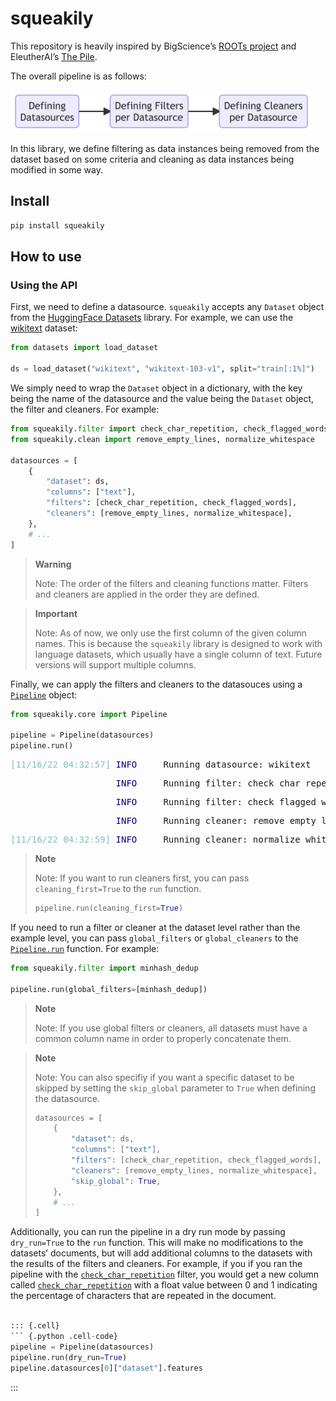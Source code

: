 squeakily
================

<!-- WARNING: THIS FILE WAS AUTOGENERATED! DO NOT EDIT! -->

This repository is heavily inspired by BigScience’s [ROOTs
project](https://github.com/bigscience-workshop/data-preparation) and
EleutherAI’s [The Pile](https://github.com/EleutherAI/the-pile).

The overall pipeline is as follows:

<div>

<p>

<img src="index_files/figure-commonmark/mermaid-figure-1.png"
style="width:5.02in;height:0.71in" />

</p>

</div>

In this library, we define filtering as data instances being removed
from the dataset based on some criteria and cleaning as data instances
being modified in some way.

## Install

``` sh
pip install squeakily
```

## How to use

### Using the API

First, we need to define a datasource. `squeakily` accepts any `Dataset`
object from the [HuggingFace
Datasets](https://huggingface.co/docs/datasets/index) library. For
example, we can use the
[wikitext](https://huggingface.co/datasets/wikitext) dataset:

``` python
from datasets import load_dataset

ds = load_dataset("wikitext", "wikitext-103-v1", split="train[:1%]")
```

We simply need to wrap the `Dataset` object in a dictionary, with the
key being the name of the datasource and the value being the `Dataset`
object, the filter and cleaners. For example:

``` python
from squeakily.filter import check_char_repetition, check_flagged_words
from squeakily.clean import remove_empty_lines, normalize_whitespace

datasources = [
    {
        "dataset": ds,
        "columns": ["text"],
        "filters": [check_char_repetition, check_flagged_words],
        "cleaners": [remove_empty_lines, normalize_whitespace],
    },
    # ...
]
```

<div>

> **Warning**
>
> Note: The order of the filters and cleaning functions matter. Filters
> and cleaners are applied in the order they are defined.

</div>

<div>

> **Important**
>
> Note: As of now, we only use the first column of the given column
> names. This is because the `squeakily` library is designed to work
> with language datasets, which usually have a single column of text.
> Future versions will support multiple columns.

</div>

Finally, we can apply the filters and cleaners to the datasouces using a
[`Pipeline`](https://CarperAI.github.io/squeakily/core.html#pipeline)
object:

``` python
from squeakily.core import Pipeline

pipeline = Pipeline(datasources)
pipeline.run()
```

<pre style="white-space:pre;overflow-x:auto;line-height:normal;font-family:Menlo,'DejaVu Sans Mono',consolas,'Courier New',monospace"><span style="color: #7fbfbf; text-decoration-color: #7fbfbf">[11/16/22 04:32:57] </span><span style="color: #000080; text-decoration-color: #000080">INFO    </span> Running datasource: wikitext                                                <a href="file:///fsx/home-nathan/work/squeakily/squeakily/core.py" target="_blank"><span style="color: #7f7f7f; text-decoration-color: #7f7f7f">core.py</span></a><span style="color: #7f7f7f; text-decoration-color: #7f7f7f">:</span><a href="file:///fsx/home-nathan/work/squeakily/squeakily/core.py#41" target="_blank"><span style="color: #7f7f7f; text-decoration-color: #7f7f7f">41</span></a>
</pre>
<pre style="white-space:pre;overflow-x:auto;line-height:normal;font-family:Menlo,'DejaVu Sans Mono',consolas,'Courier New',monospace"><span style="color: #7fbfbf; text-decoration-color: #7fbfbf">                    </span><span style="color: #000080; text-decoration-color: #000080">INFO    </span> Running filter: check_char_repetition on text                               <a href="file:///fsx/home-nathan/work/squeakily/squeakily/core.py" target="_blank"><span style="color: #7f7f7f; text-decoration-color: #7f7f7f">core.py</span></a><span style="color: #7f7f7f; text-decoration-color: #7f7f7f">:</span><a href="file:///fsx/home-nathan/work/squeakily/squeakily/core.py#54" target="_blank"><span style="color: #7f7f7f; text-decoration-color: #7f7f7f">54</span></a>
</pre>
<pre style="white-space:pre;overflow-x:auto;line-height:normal;font-family:Menlo,'DejaVu Sans Mono',consolas,'Courier New',monospace"><span style="color: #7fbfbf; text-decoration-color: #7fbfbf">                    </span><span style="color: #000080; text-decoration-color: #000080">INFO    </span> Running filter: check_flagged_words on text                                 <a href="file:///fsx/home-nathan/work/squeakily/squeakily/core.py" target="_blank"><span style="color: #7f7f7f; text-decoration-color: #7f7f7f">core.py</span></a><span style="color: #7f7f7f; text-decoration-color: #7f7f7f">:</span><a href="file:///fsx/home-nathan/work/squeakily/squeakily/core.py#54" target="_blank"><span style="color: #7f7f7f; text-decoration-color: #7f7f7f">54</span></a>
</pre>
<pre style="white-space:pre;overflow-x:auto;line-height:normal;font-family:Menlo,'DejaVu Sans Mono',consolas,'Courier New',monospace"><span style="color: #7fbfbf; text-decoration-color: #7fbfbf">                    </span><span style="color: #000080; text-decoration-color: #000080">INFO    </span> Running cleaner: remove_empty_lines on text                                 <a href="file:///fsx/home-nathan/work/squeakily/squeakily/core.py" target="_blank"><span style="color: #7f7f7f; text-decoration-color: #7f7f7f">core.py</span></a><span style="color: #7f7f7f; text-decoration-color: #7f7f7f">:</span><a href="file:///fsx/home-nathan/work/squeakily/squeakily/core.py#57" target="_blank"><span style="color: #7f7f7f; text-decoration-color: #7f7f7f">57</span></a>
</pre>
<pre style="white-space:pre;overflow-x:auto;line-height:normal;font-family:Menlo,'DejaVu Sans Mono',consolas,'Courier New',monospace"><span style="color: #7fbfbf; text-decoration-color: #7fbfbf">[11/16/22 04:32:59] </span><span style="color: #000080; text-decoration-color: #000080">INFO    </span> Running cleaner: normalize_whitespace on text                               <a href="file:///fsx/home-nathan/work/squeakily/squeakily/core.py" target="_blank"><span style="color: #7f7f7f; text-decoration-color: #7f7f7f">core.py</span></a><span style="color: #7f7f7f; text-decoration-color: #7f7f7f">:</span><a href="file:///fsx/home-nathan/work/squeakily/squeakily/core.py#57" target="_blank"><span style="color: #7f7f7f; text-decoration-color: #7f7f7f">57</span></a>
</pre>

<div>

> **Note**
>
> Note: If you want to run cleaners first, you can pass
> `cleaning_first=True` to the `run` function.
>
> ``` python
> pipeline.run(cleaning_first=True)
> ```

</div>

If you need to run a filter or cleaner at the dataset level rather than
the example level, you can pass `global_filters` or `global_cleaners` to
the
[`Pipeline.run`](https://CarperAI.github.io/squeakily/core.html#pipeline.run)
function. For example:

``` python
from squeakily.filter import minhash_dedup

pipeline.run(global_filters=[minhash_dedup])
```

<div>

> **Note**
>
> Note: If you use global filters or cleaners, all datasets must have a
> common column name in order to properly concatenate them.

</div>

<div>

> **Note**
>
> Note: You can also specifiy if you want a specific dataset to be
> skipped by setting the `skip_global` parameter to `True` when defining
> the datasource.
>
> ``` python
> datasources = [
>     {
>         "dataset": ds,
>         "columns": ["text"],
>         "filters": [check_char_repetition, check_flagged_words],
>         "cleaners": [remove_empty_lines, normalize_whitespace],
>         "skip_global": True,
>     },
>     # ...
> ]
> ```

</div>

Additionally, you can run the pipeline in a dry run mode by passing
`dry_run=True` to the `run` function. This will make no modifications to
the datasets’ documents, but will add additional columns to the datasets
with the results of the filters and cleaners. For example, if you if you
ran the pipeline with the
[`check_char_repetition`](https://CarperAI.github.io/squeakily/filter.html#check_char_repetition)
filter, you would get a new column called
[`check_char_repetition`](https://CarperAI.github.io/squeakily/filter.html#check_char_repetition)
with a float value between 0 and 1 indicating the percentage of
characters that are repeated in the document.

``` python

::: {.cell}
``` {.python .cell-code}
pipeline = Pipeline(datasources)
pipeline.run(dry_run=True)
pipeline.datasources[0]["dataset"].features
```

:::
